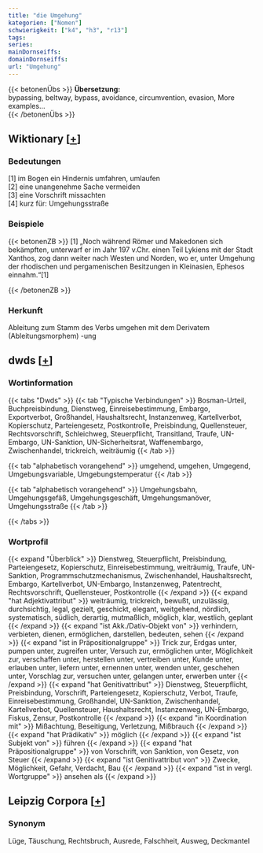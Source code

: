 ```yaml
---
title: "die Umgehung"
kategorien: ["Nomen"]
schwierigkeit: ["k4", "h3", "r13"]
tags:
series:
mainDornseiffs:
domainDornseiffs:
url: "Umgehung"
---
```


{{< betonenÜbs >}}
**Übersetzung:**  
bypassing, beltway, bypass, avoidance, circumvention, evasion, More examples...  
{{< /betonenÜbs >}}

## Wiktionary [[+](https://de.wiktionary.org/wiki/Umgehung)]

### Bedeutungen
[1] im Bogen ein Hindernis umfahren, umlaufen  
[2] eine unangenehme Sache vermeiden  
[3] eine Vorschrift missachten  
[4] kurz für: Umgehungsstraße  

### Beispiele
{{< betonenZB >}}
[1] „Noch während Römer und Makedonen sich bekämpften, unterwarf er im Jahr 197 v.Chr. einen Teil Lykiens mit der Stadt Xanthos, zog dann weiter nach Westen und Norden, wo er, unter Umgehung der rhodischen und pergamenischen Besitzungen in Kleinasien, Ephesos einnahm.“[1]  

{{< /betonenZB >}}
### Herkunft
Ableitung zum Stamm des Verbs umgehen mit dem Derivatem (Ableitungsmorphem) -ung  



## dwds [[+](https://www.dwds.de/wb/Umgehung)]

### Wortinformation
{{< tabs "Dwds" >}}
{{< tab "Typische Verbindungen" >}}
Bosman-Urteil, Buchpreisbindung, Dienstweg, Einreisebestimmung, Embargo, Exportverbot, Großhandel, Haushaltsrecht, Instanzenweg, Kartellverbot, Kopierschutz, Parteiengesetz, Postkontrolle, Preisbindung, Quellensteuer, Rechtsvorschrift, Schleichweg, Steuerpflicht, Transitland, Traufe, UN-Embargo, UN-Sanktion, UN-Sicherheitsrat, Waffenembargo, Zwischenhandel, trickreich, weiträumig
{{< /tab >}}

{{< tab "alphabetisch vorangehend" >}}
umgehend, umgehen, Umgegend, Umgebungsvariable, Umgebungstemperatur
{{< /tab >}}

{{< tab "alphabetisch vorangehend" >}}
Umgehungsbahn, Umgehungsgefäß, Umgehungsgeschäft, Umgehungsmanöver, Umgehungsstraße
{{< /tab >}}

{{< /tabs >}}

### Wortprofil
{{< expand "Überblick" >}} Dienstweg, Steuerpflicht, Preisbindung, Parteiengesetz, Kopierschutz, Einreisebestimmung, weiträumig, Traufe, UN-Sanktion, Programmschutzmechanismus, Zwischenhandel, Haushaltsrecht, Embargo, Kartellverbot, UN-Embargo, Instanzenweg, Patentrecht, Rechtsvorschrift, Quellensteuer, Postkontrolle {{< /expand >}}
{{< expand "hat Adjektivattribut" >}} weiträumig, trickreich, bewußt, unzulässig, durchsichtig, legal, gezielt, geschickt, elegant, weitgehend, nördlich, systematisch, südlich, derartig, mutmaßlich, möglich, klar, westlich, geplant {{< /expand >}}
{{< expand "ist Akk./Dativ-Objekt von" >}} verhindern, verbieten, dienen, ermöglichen, darstellen, bedeuten, sehen {{< /expand >}}
{{< expand "ist in Präpositionalgruppe" >}} Trick zur, Erdgas unter, pumpen unter, zugreifen unter, Versuch zur, ermöglichen unter, Möglichkeit zur, verschaffen unter, herstellen unter, vertreiben unter, Kunde unter, erlauben unter, liefern unter, ernennen unter, wenden unter, geschehen unter, Vorschlag zur, versuchen unter, gelangen unter, erwerben unter {{< /expand >}}
{{< expand "hat Genitivattribut" >}} Dienstweg, Steuerpflicht, Preisbindung, Vorschrift, Parteiengesetz, Kopierschutz, Verbot, Traufe, Einreisebestimmung, Großhandel, UN-Sanktion, Zwischenhandel, Kartellverbot, Quellensteuer, Haushaltsrecht, Instanzenweg, UN-Embargo, Fiskus, Zensur, Postkontrolle {{< /expand >}}
{{< expand "in Koordination mit" >}} Mißachtung, Beseitigung, Verletzung, Mißbrauch {{< /expand >}}
{{< expand "hat Prädikativ" >}} möglich {{< /expand >}}
{{< expand "ist Subjekt von" >}} führen {{< /expand >}}
{{< expand "hat Präpositionalgruppe" >}} von Vorschrift, von Sanktion, von Gesetz, von Steuer {{< /expand >}}
{{< expand "ist Genitivattribut von" >}} Zwecke, Möglichkeit, Gefahr, Verdacht, Bau {{< /expand >}}
{{< expand "ist in vergl. Wortgruppe" >}} ansehen als {{< /expand >}}

## Leipzig Corpora [[+](https://corpora.uni-leipzig.de/en/res?word=Umgehung&corpusId=deu_newscrawl-public_2018)]


### Synonym
Lüge, Täuschung, Rechtsbruch, Ausrede, Falschheit, Ausweg, Deckmantel

